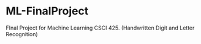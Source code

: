 # ML-FinalProject
FInal Project for Machine Learning CSCI 425. (Handwritten Digit and Letter Recognition)
